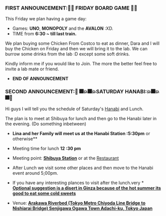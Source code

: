 ### FIRST ANNOUNCEMENT::game_die::game_die: FRIDAY BOARD GAME :game_die::game_die:

This Friday we plan having a game day: 
* Games: **UNO**, **MONOPOLY** and the **AVALON** :XD. 
* TIME from **6:30 ~ till last train.**

We plan buying some Chicken From Costco to eat as dinner, Dara and I will buy the Chicken on Friday and then we will bring it to the lab. We can burrow some drinks from the lab :D except some soft drinks. 

Kindly inform me if you would like to Join. The more the better feel free to invite a lab mate or friend. 
* **END OF ANNOUNCEMENT**



### SECOND ANNOUNCEMENT::tada: :fireworks::boom::fireworks::boom:SATURDAY HANABI::boom::fireworks::boom::fireworks::tada:
Hi guys I will tell you the schedule of Saturday's [Hanabi](http://adachikanko.net/en/event/39thhanabi) and Lunch. 

The plan is to meet at Shibuya for lunch and then go to the Hanabi later in the evening. (Do something inbetween)
* **Lina and her Family will meet us at the Hanabi Station :5:30pm** or otherwise** 

* Meeting time for lunch **12 :30 pm** 
* Meeting point: **[Shibuya Station](https://goo.gl/maps/msb6HFRduCt)**  or at the [Restaurant](http://www.mkrestaurants.co.jp/shop/ "MK Restaurant Shabushabu Menu")
* After Lunch we visit some other places and then move to the Hanabi event around 5;00pm. 
* If you have any interesting plances to visit after the lunch.very * **[Optional suggestion is a disert in Ginza because of the hot summer its good to eat some cold sweets](http://salon.adametrope.com/img/salon2016/pdf/ginza_sabou_menu_001.pdf)**
* Venue: **[Arakawa Riverbed (Tokyo Metro Chiyoda Line Bridge to Nishiarai Bridge) Senjigawa Ogawa Town  Adachi-ku, Tokyo Japan](http://adachikanko.net/en/event/39thhanabi)**

